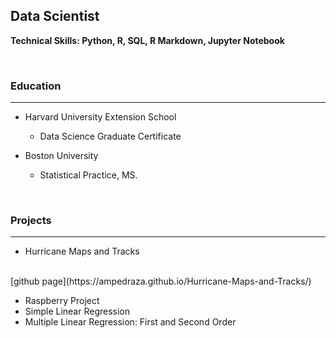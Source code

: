 ## Data Scientist

**Technical Skills: Python, R, SQL, R Markdown, Jupyter Notebook**

<br/>

### Education
<hr>

+ Harvard University Extension School
  - Data Science Graduate Certificate 
    
+ Boston University
  - Statistical Practice, MS. 

<br/>

### Projects
<hr>

  + Hurricane Maps and Tracks
<br/>
   [github page](https://ampedraza.github.io/Hurricane-Maps-and-Tracks/)

  + Raspberry Project
  + Simple Linear Regression
  + Multiple Linear Regression: First and Second Order


